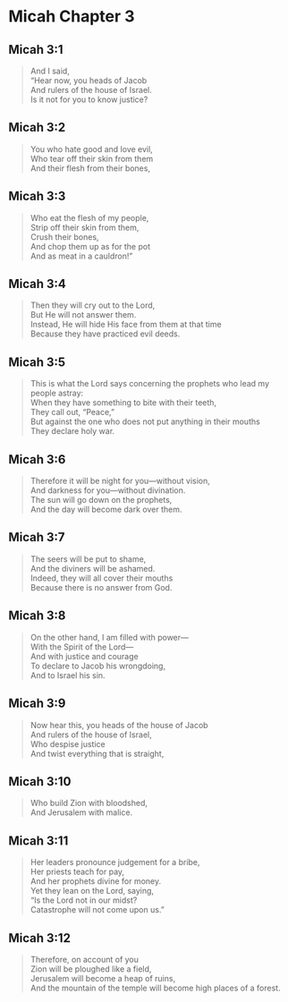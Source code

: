 # Micah Chapter 3

## Micah 3:1

> And I said,  
> “Hear now, you heads of Jacob  
> And rulers of the house of Israel.  
> Is it not for you to know justice?

## Micah 3:2

> You who hate good and love evil,  
> Who tear off their skin from them  
> And their flesh from their bones,

## Micah 3:3

> Who eat the flesh of my people,  
> Strip off their skin from them,  
> Crush their bones,  
> And chop them up as for the pot  
> And as meat in a cauldron!”

## Micah 3:4

> Then they will cry out to the Lord,  
> But He will not answer them.  
> Instead, He will hide His face from them at that time  
> Because they have practiced evil deeds.

## Micah 3:5

> This is what the Lord says concerning the prophets who lead my people astray:  
> When they have something to bite with their teeth,  
> They call out, “Peace,”  
> But against the one who does not put anything in their mouths  
> They declare holy war.

## Micah 3:6

> Therefore it will be night for you—without vision,  
> And darkness for you—without divination.  
> The sun will go down on the prophets,  
> And the day will become dark over them.

## Micah 3:7

> The seers will be put to shame,  
> And the diviners will be ashamed.  
> Indeed, they will all cover their mouths  
> Because there is no answer from God.

## Micah 3:8

> On the other hand, I am filled with power—  
> With the Spirit of the Lord—  
> And with justice and courage  
> To declare to Jacob his wrongdoing,  
> And to Israel his sin.

## Micah 3:9

> Now hear this, you heads of the house of Jacob  
> And rulers of the house of Israel,  
> Who despise justice  
> And twist everything that is straight,

## Micah 3:10

> Who build Zion with bloodshed,  
> And Jerusalem with malice.

## Micah 3:11

> Her leaders pronounce judgement for a bribe,  
> Her priests teach for pay,  
> And her prophets divine for money.  
> Yet they lean on the Lord, saying,  
> “Is the Lord not in our midst?  
> Catastrophe will not come upon us.”

## Micah 3:12

> Therefore, on account of you  
> Zion will be ploughed like a field,  
> Jerusalem will become a heap of ruins,  
> And the mountain of the temple will become high places of a forest.

